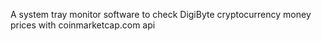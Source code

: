 A system tray monitor software to check DigiByte cryptocurrency money prices with coinmarketcap.com api
